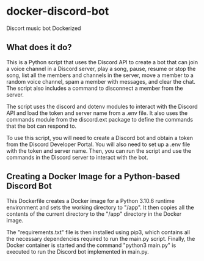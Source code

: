 # docker-discord-bot
Discort music bot Dockerized

## What does it do?
This is a Python script that uses the Discord API to create a bot that can join a voice channel in a Discord server, play a song, pause, resume or stop the song, list all the members and channels in the server, move a member to a random voice channel, spam a member with messages, and clear the chat. The script also includes a command to disconnect a member from the server.

The script uses the discord and dotenv modules to interact with the Discord API and load the token and server name from a .env file. It also uses the commands module from the discord.ext package to define the commands that the bot can respond to.

To use this script, you will need to create a Discord bot and obtain a token from the Discord Developer Portal. You will also need to set up a .env file with the token and server name. Then, you can run the script and use the commands in the Discord server to interact with the bot.

## Creating a Docker Image for a Python-based Discord Bot
This Dockerfile creates a Docker image for a Python 3.10.6 runtime environment and sets the working directory to "/app". It then copies all the contents of the current directory to the "/app" directory in the Docker image.

The "requirements.txt" file is then installed using pip3, which contains all the necessary dependencies required to run the main.py script. Finally, the Docker container is started and the command "python3 main.py" is executed to run the Discord bot implemented in main.py.
